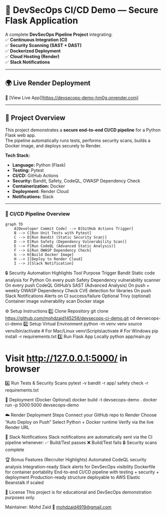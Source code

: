 # 🚀 DevSecOps CI/CD Demo — Secure Flask Application  

A complete **DevSecOps Pipeline Project** integrating:  
✅ **Continuous Integration (CI)**  
✅ **Security Scanning (SAST + DAST)**  
✅ **Dockerized Deployment**  
✅ **Cloud Hosting (Render)**  
✅ **Slack Notifications**  

---

## 🌍 Live Render Deployment  
🔗 [View Live App][https://devsecops-demo-hm0g.onrender.com] 
  

---

## 📘 Project Overview  

This project demonstrates a **secure end-to-end CI/CD pipeline** for a Python Flask web app.  
The pipeline automatically runs tests, performs security scans, builds a Docker image, and deploys securely to Render.  

**Tech Stack:**  
- **Language:** Python (Flask)  
- **Testing:** Pytest  
- **CI/CD:** GitHub Actions  
- **Security:** Bandit, Safety, CodeQL, OWASP Dependency Check  
- **Containerization:** Docker  
- **Deployment:** Render Cloud  
- **Notifications:** Slack  

---
### 🧩 CI/CD Pipeline Overview

```mermaid
graph TD
    A[Developer Commit Code] --> B[GitHub Actions Trigger]
    B --> C[Run Unit Tests with Pytest]
    C --> D[Run Bandit (Static Security Scan)]
    D --> E[Run Safety (Dependency Vulnerability Scan)]
    E --> F[Run CodeQL (Advanced Static Analysis)]
    F --> G[Run OWASP Dependency Check]
    G --> H[Build Docker Image]
    H --> I[Deploy to Render Cloud]
    I --> J[Slack Notification]
```





🔒 Security Automation Highlights
Tool	Purpose	Trigger
Bandit	Static code analysis for Python	On every push
Safety	Dependency vulnerability scanner	On every push
CodeQL	GitHub’s SAST (Advanced Analysis)	On push + weekly
OWASP Dependency Check	CVE detection for libraries	On push
Slack Notifications	Alerts on CI success/failure	Optional
Trivy (optional)	Container image vulnerability scan	Docker stage

⚙️ Setup Instructions
1️⃣ Clone Repository
git clone https://github.com/mohdzaid145256/devsecops-ci-demo.git
cd devsecops-ci-demo
2️⃣ Setup Virtual Environment
python -m venv venv
source venv/bin/activate   # For Mac/Linux
venv\Scripts\activate      # For Windows
pip install -r requirements.txt
3️⃣ Run Flask App Locally
python app/main.py
# Visit http://127.0.0.1:5000/ in browser
4️⃣ Run Tests & Security Scans
pytest -v
bandit -r app/
safety check -r requirements.txt

🐳 Deployment (Docker Optional)
docker build -t devsecops-demo .
docker run -p 5000:5000 devsecops-demo

☁️ Render Deployment Steps
Connect your GitHub repo to Render
Choose “Auto Deploy on Push”
Select Python + Docker runtime
Verify via the live Render URL

🔔 Slack Notifications
Slack notifications are automatically sent via the CI pipeline whenever:
✅ Build/Test passes
❌ Build/Test fails
🔒 Security scans complete

🏆 Bonus Features (Recruiter Highlights)
Automated CodeQL security analysis
Integration-ready Slack alerts for DevSecOps visibility
Dockerfile for container portability
End-to-end CI/CD pipeline with testing + security + deployment
Production-ready structure deployable to AWS Elastic Beanstalk if scaled

📜 License
This project is for educational and DevSecOps demonstration purposes only.

Maintainer: Mohd Zaid
📧 mohdzaid4919@gmail.com

